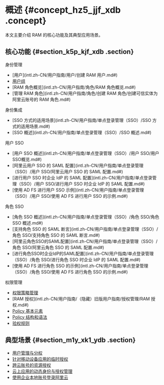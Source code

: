 # 概述 {#concept_hz5_jjf_xdb .concept}

本文主要介绍 RAM 的核心功能及其典型应用场景。

## 核心功能 {#section_k5p_kjf_xdb .section}

身份管理

-   [用户](intl.zh-CN/用户指南/用户/创建 RAM 用户.md#)
-   [用户组](intl.zh-CN/用户指南/用户组/创建用户组.md#)
-   [RAM 角色概览](intl.zh-CN/用户指南/角色/RAM 角色概览.md#)
-   [管理 RAM 角色](intl.zh-CN/用户指南/角色/创建 RAM 角色/创建可信实体为阿里云账号的 RAM 角色.md#)

身份集成

-   [SSO 方式的适用场景](intl.zh-CN/用户指南/单点登录管理（SSO）/SSO 方式的适用场景.md#)
-   [SSO 概述](intl.zh-CN/用户指南/单点登录管理（SSO）/SSO 概述.md#)

用户 SSO

-   [用户 SSO 概述](intl.zh-CN/用户指南/单点登录管理（SSO）/用户 SSO/用户SSO概览.md#)
-   [阿里云用户 SSO 的 SAML 配置](intl.zh-CN/用户指南/单点登录管理（SSO）/用户 SSO/阿里云用户 SSO 的 SAML 配置.md#)
-   [进行用户 SSO 时企业 IdP 的 SAML 配置](intl.zh-CN/用户指南/单点登录管理（SSO）/用户 SSO/进行用户 SSO 时企业 IdP 的 SAML 配置.md#)
-   [使用 AD FS 进行用户 SSO 示例](intl.zh-CN/用户指南/单点登录管理（SSO）/用户 SSO/使用 AD FS 进行用户 SSO 的示例.md#)

角色 SSO

-   [角色 SSO 概述](intl.zh-CN/用户指南/单点登录管理（SSO）/角色 SSO/角色 SSO 概述.md#)
-   [支持角色 SSO 的 SAML 断言](intl.zh-CN/用户指南/单点登录管理（SSO）/角色 SSO/支持角色 SSO 的 SAML 断言.md#)
-   [阿里云角色SSO的SAML配置](intl.zh-CN/用户指南/单点登录管理（SSO）/角色 SSO/阿里云角色 SSO 的 SAML 配置.md#)
-   [进行角色SSO时企业IdP的SAML配置](intl.zh-CN/用户指南/单点登录管理（SSO）/角色 SSO/进行角色 SSO 时企业 IdP 的 SAML 配置.md#)
-   [使用 AD FS 进行角色 SSO 的示例](intl.zh-CN/用户指南/单点登录管理（SSO）/角色 SSO/使用 AD FS 进行角色 SSO 的示例.md#)

权限管理

-   [权限策略管理](intl.zh-CN/用户指南/权限策略/自定义策略/创建自定义策略.md#)
-   [RAM 授权](intl.zh-CN/用户指南/（隐藏）旧版用户指南/授权管理/RAM 授权.md#)
-   [Policy 基本元素](intl.zh-CN/用户指南/权限策略/权限策略语言/权限策略基本元素.md#)
-   [Policy 结构和语法](intl.zh-CN/用户指南/权限策略/权限策略语言/权限策略语法和结构.md#)
-   [验权规则](intl.zh-CN/用户指南/权限策略/权限策略语言/权限策略检查规则.md#)

## 典型场景 {#section_m1y_xk1_ydb .section}

-   [用户管理与分权](intl.zh-CN/最佳实践/用户管理与分权.md#)
-   [针对移动设备应用的临时授权](intl.zh-CN/最佳实践/移动设备应用使用临时安全令牌访问阿里云.md#)
-   [跨云账号的资源授权](intl.zh-CN/最佳实践/跨云账号的资源授权.md#)
-   [云上应用的动态身份与授权管理](intl.zh-CN/最佳实践/对云上应用进行动态身份管理与授权.md#)
-   [使用企业本地账号登录阿里云](intl.zh-CN/最佳实践/（隐藏）旧版最佳实践/典型场景/使用企业本地账号登录阿里云.md#)

